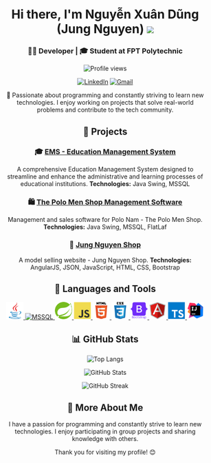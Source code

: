 <div align="center" style="background-image: url('https://www.google.com/url?sa=i&url=https%3A%2F%2Fslidesdocs.com%2Fvi%2Fbackground%2Fhinh-nen-powerpoint-mot-hinh-anh-ky-thuat-so-truu-tuong-va-mang-tinh-tuong-lai-cua-mot-hanh-lang-trong-rong_e7794dda43&psig=AOvVaw2RQPn8wuvRdha82LsTy6sK&ust=1719739756809000&source=images&cd=vfe&opi=89978449&ved=0CBEQjRxqFwoTCKiPwv-_gIcDFQAAAAAdAAAAABAE'); padding: 20px; background-size: cover;">

<h1 align="center">Hi there, I'm Nguyễn Xuân Dũng (Jung Nguyen) <img src="https://github.com/zoeyfrisart/zoeyfrisart/blob/main/meow_wave_peak.png" height="32"/></h1>
<h3 align="center">👨‍💻 Developer | 🎓 Student at FPT Polytechnic</h3>

<p align="center"> 
  <img src="https://komarev.com/ghpvc/?username=leonx04&label=Profile%20views&color=0e75b6&style=flat" alt="Profile views" />
</p>

<p align="center"> 
  <a href="https://www.linkedin.com/in/jung-nguyen-xuan/" target="blank"><img src="https://img.shields.io/badge/LinkedIn-%230077B5.svg?&style=for-the-badge&logo=linkedin&logoColor=white" alt="LinkedIn" /></a>
  <a href="mailto:jungnguyen2108@gmail.com" target="blank"><img src="https://img.shields.io/badge/Gmail-%23D14836.svg?&style=for-the-badge&logo=gmail&logoColor=white" alt="Gmail" /></a>
</p>

<p align="center">
  🌟 Passionate about programming and constantly striving to learn new technologies. I enjoy working on projects that solve real-world problems and contribute to the tech community.
</p>

## 🚀 Projects

### 🎓 [EMS - Education Management System](https://github.com/leonx04/EMS)
 A comprehensive Education Management System designed to streamline and enhance the administrative and learning processes of educational institutions.
 **Technologies:** Java Swing, MSSQL

### 🛍 [The Polo Men Shop Management Software](https://github.com/leonx04/ThePoloManShop)
 Management and sales software for Polo Nam - The Polo Men Shop.
 **Technologies:** Java Swing, MSSQL, FlatLaf

### 🤖 [Jung Nguyen Shop](https://github.com/leonx04/JungNguyenShop)
 A model selling website - Jung Nguyen Shop.
 **Technologies:** AngularJS, JSON, JavaScript, HTML, CSS, Bootstrap

## 🔧 Languages and Tools

<p align="center">
  <a href="https://www.java.com" target="_blank" rel="noreferrer"> <img src="https://raw.githubusercontent.com/devicons/devicon/master/icons/java/java-original.svg" alt="Java" width="40" height="40"/> </a> 
  <a href="https://www.microsoft.com/en-us/sql-server" target="_blank" rel="noreferrer"> <img src="https://www.svgrepo.com/show/303229/microsoft-sql-server-logo.svg" alt="MSSQL" width="40" height="40"/> </a>
  <a href="https://spring.io/projects/spring-boot" target="_blank" rel="noreferrer"> <img src="https://raw.githubusercontent.com/devicons/devicon/master/icons/spring/spring-original.svg" alt="Spring Boot" width="40" height="40"/> </a> 
  <a href="https://developer.mozilla.org/en-US/docs/Web/JavaScript" target="_blank" rel="noreferrer"> <img src="https://raw.githubusercontent.com/devicons/devicon/master/icons/javascript/javascript-original.svg" alt="JavaScript" width="40" height="40"/> </a>
  <a href="https://developer.mozilla.org/en-US/docs/Web/HTML" target="_blank" rel="noreferrer"> <img src="https://raw.githubusercontent.com/devicons/devicon/master/icons/html5/html5-original-wordmark.svg" alt="HTML5" width="40" height="40"/> </a>
  <a href="https://developer.mozilla.org/en-US/docs/Web/CSS" target="_blank" rel="noreferrer"> <img src="https://raw.githubusercontent.com/devicons/devicon/master/icons/css3/css3-original-wordmark.svg" alt="CSS3" width="40" height="40"/> </a>
  <a href="https://getbootstrap.com" target="_blank" rel="noreferrer"> <img src="https://raw.githubusercontent.com/devicons/devicon/master/icons/bootstrap/bootstrap-plain-wordmark.svg" alt="Bootstrap" width="40" height="40" style="color: #563d7c"/> </a>
  <a href="https://angularjs.org" target="_blank" rel="noreferrer"> <img src="https://raw.githubusercontent.com/devicons/devicon/master/icons/angularjs/angularjs-original.svg" alt="AngularJS" width="40" height="40"/> </a>
  <a href="https://www.typescriptlang.org/" target="_blank" rel="noreferrer"> <img src="https://raw.githubusercontent.com/devicons/devicon/master/icons/typescript/typescript-original.svg" alt="TypeScript" width="40" height="40"/> </a>
  <a href="https://www.jetbrains.com/idea/" target="_blank" rel="noreferrer"> <img src="https://raw.githubusercontent.com/devicons/devicon/master/icons/intellij/intellij-original.svg" alt="IntelliJ IDEA" width="40" height="40"/> </a>
</p>

## 📊 GitHub Stats

<p align="center">
  <img src="https://github-readme-stats.vercel.app/api/top-langs?username=leonx04&show_icons=true&locale=en&layout=compact&theme=highcontrast" alt="Top Langs" />
</p>
<p align="center">
  <img src="https://github-readme-stats.vercel.app/api?username=leonx04&show_icons=true&locale=en&theme=light" alt="GitHub Stats" />
</p>

<p align="center">
  <img src="https://github-readme-streak-stats.herokuapp.com/?user=leonx04&theme=highcontrast" alt="GitHub Streak" />
</p>

## 🌟 More About Me

 I have a passion for programming and constantly strive to learn new technologies.
 I enjoy participating in group projects and sharing knowledge with others.

Thank you for visiting my profile! 😊

</div>
